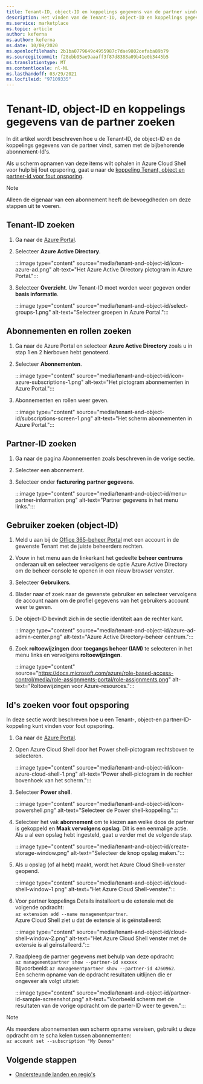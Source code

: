 ```yaml
---
title: Tenant-ID, object-ID en koppelings gegevens van de partner vinden in azure Marketplace
description: Het vinden van de Tenant-ID, object-ID en koppelings gegevens van de partner van een abonnements-ID in de Azure Marketplace.
ms.service: marketplace
ms.topic: article
author: keferna
ms.author: keferna
ms.date: 10/09/2020
ms.openlocfilehash: 2b1ba0779649c4955987c7dae9802cefaba89b79
ms.sourcegitcommit: f28ebb95ae9aaaff3f87d8388a09b41e0b3445b5
ms.translationtype: MT
ms.contentlocale: nl-NL
ms.lasthandoff: 03/29/2021
ms.locfileid: "97109335"
---
```

# <a name="find-tenant-id-object-id-and-partner-association-details"></a>Tenant-ID, object-ID en koppelings gegevens van de partner zoeken

In dit artikel wordt beschreven hoe u de Tenant-ID, de object-ID en de koppelings gegevens van de partner vindt, samen met de bijbehorende abonnement-Id's.

Als u scherm opnamen van deze items wilt ophalen in Azure Cloud Shell voor hulp bij fout opsporing, gaat u naar de [koppeling Tenant, object en partner-id voor fout opsporing](#find-ids-for-debugging).

>[!Note]
> Alleen de eigenaar van een abonnement heeft de bevoegdheden om deze stappen uit te voeren.

## <a name="find-tenant-id"></a>Tenant-ID zoeken

1. Ga naar de [Azure Portal](https://ms.portal.azure.com/).
2. Selecteer **Azure Active Directory**.

    :::image type="content" source="media/tenant-and-object-id/icon-azure-ad.png" alt-text="Het Azure Active Directory pictogram in Azure Portal.":::

3. Selecteer **Overzicht**. Uw Tenant-ID moet worden weer gegeven onder **basis informatie**.

    :::image type="content" source="media/tenant-and-object-id/select-groups-1.png" alt-text="Selecteer groepen in Azure Portal.":::

## <a name="find-subscriptions-and-roles"></a>Abonnementen en rollen zoeken

1. Ga naar de Azure Portal en selecteer **Azure Active Directory** zoals u in stap 1 en 2 hierboven hebt genoteerd.
2. Selecteer **Abonnementen**.

    :::image type="content" source="media/tenant-and-object-id/icon-azure-subscriptions-1.png" alt-text="Het pictogram abonnementen in Azure Portal.":::

3. Abonnementen en rollen weer geven.

    :::image type="content" source="media/tenant-and-object-id/subscriptions-screen-1.png" alt-text="Het scherm abonnementen in Azure Portal.":::

## <a name="find-partner-id"></a>Partner-ID zoeken

1. Ga naar de pagina Abonnementen zoals beschreven in de vorige sectie.
2. Selecteer een abonnement.
3. Selecteer onder **facturering** **partner gegevens**.

    :::image type="content" source="media/tenant-and-object-id/menu-partner-information.png" alt-text="Partner gegevens in het menu links.":::

## <a name="find-user-object-id"></a>Gebruiker zoeken (object-ID)

1. Meld u aan bij de [Office 365-beheer Portal](https://portal.office.com/adminportal/home) met een account in de gewenste Tenant met de juiste beheerders rechten.
2. Vouw in het menu aan de linkerkant het gedeelte **beheer centrums** onderaan uit en selecteer vervolgens de optie Azure Active Directory om de beheer console te openen in een nieuw browser venster.
3. Selecteer **Gebruikers**.
4. Blader naar of zoek naar de gewenste gebruiker en selecteer vervolgens de account naam om de profiel gegevens van het gebruikers account weer te geven.
5. De object-ID bevindt zich in de sectie identiteit aan de rechter kant.

    :::image type="content" source="media/tenant-and-object-id/azure-ad-admin-center.png" alt-text="Azure Active Directory-beheer centrum.":::

6. Zoek **roltoewijzingen** door **toegangs beheer (IAM)** te selecteren in het menu links en vervolgens **roltoewijzingen**.

    :::image type="content" source="https://docs.microsoft.com/azure/role-based-access-control/media/role-assignments-portal/role-assignments.png" alt-text="Roltoewijzingen voor Azure-resources.":::

## <a name="find-ids-for-debugging"></a>Id's zoeken voor fout opsporing

In deze sectie wordt beschreven hoe u een Tenant-, object-en partner-ID-koppeling kunt vinden voor fout opsporing.

1. Ga naar de [Azure Portal](https://ms.portal.azure.com/).
2. Open Azure Cloud Shell door het Power shell-pictogram rechtsboven te selecteren.

    :::image type="content" source="media/tenant-and-object-id/icon-azure-cloud-shell-1.png" alt-text="Power shell-pictogram in de rechter bovenhoek van het scherm.":::

3. Selecteer **Power shell**.

    :::image type="content" source="media/tenant-and-object-id/icon-powershell.png" alt-text="Selecteer de Power shell-koppeling.":::

4. Selecteer het vak **abonnement** om te kiezen aan welke doos de partner is gekoppeld en **Maak vervolgens opslag**. Dit is een eenmalige actie. Als u al een opslag hebt ingesteld, gaat u verder met de volgende stap.

    :::image type="content" source="media/tenant-and-object-id/create-storage-window.png" alt-text="Selecteer de knop opslag maken.":::

5. Als u opslag (of al hebt) maakt, wordt het Azure Cloud Shell-venster geopend.

    :::image type="content" source="media/tenant-and-object-id/cloud-shell-window-1.png" alt-text="Het Azure Cloud Shell-venster.":::

6. Voor partner koppelings Details installeert u de extensie met de volgende opdracht:<br>`az extension add --name managementpartner`.<br>Azure Cloud Shell ziet u dat de extensie al is geïnstalleerd:

    :::image type="content" source="media/tenant-and-object-id/cloud-shell-window-2.png" alt-text="Het Azure Cloud Shell venster met de extensie is al geïnstalleerd.":::

7. Raadpleeg de partner gegevens met behulp van deze opdracht:<br>`az managementpartner show --partner-id xxxxxx`<br>Bijvoorbeeld: `az managementpartner show --partner-id 4760962`.<br>Een scherm opname van de opdracht resultaten uitlijnen die er ongeveer als volgt uitziet:

    :::image type="content" source="media/tenant-and-object-id/partner-id-sample-screenshot.png" alt-text="Voorbeeld scherm met de resultaten van de vorige opdracht om de parter-ID weer te geven.":::

>[!NOTE]
>Als meerdere abonnementen een scherm opname vereisen, gebruikt u deze opdracht om te scha kelen tussen abonnementen:<br>`az account set --subscription "My Demos"`

## <a name="next-steps"></a>Volgende stappen

- [Ondersteunde landen en regio's](sell-from-countries.md)